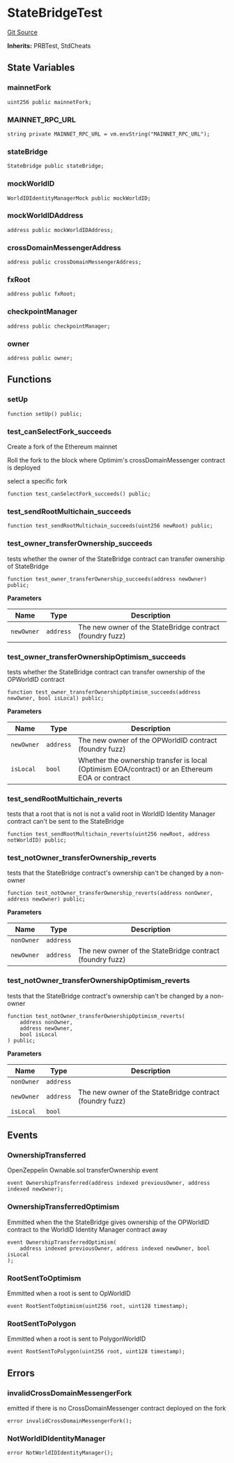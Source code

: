# StateBridgeTest

[Git Source](https://github.com/worldcoin/world-id-state-bridge/blob/5310dfa83169d2ad2a0eac7fa77c5c40fc5823d0/src/test/StateBridge.t.sol)

**Inherits:** PRBTest, StdCheats

## State Variables

### mainnetFork

```solidity
uint256 public mainnetFork;
```

### MAINNET_RPC_URL

```solidity
string private MAINNET_RPC_URL = vm.envString("MAINNET_RPC_URL");
```

### stateBridge

```solidity
StateBridge public stateBridge;
```

### mockWorldID

```solidity
WorldIDIdentityManagerMock public mockWorldID;
```

### mockWorldIDAddress

```solidity
address public mockWorldIDAddress;
```

### crossDomainMessengerAddress

```solidity
address public crossDomainMessengerAddress;
```

### fxRoot

```solidity
address public fxRoot;
```

### checkpointManager

```solidity
address public checkpointManager;
```

### owner

```solidity
address public owner;
```

## Functions

### setUp

```solidity
function setUp() public;
```

### test_canSelectFork_succeeds

Create a fork of the Ethereum mainnet

Roll the fork to the block where Optimim's crossDomainMessenger contract is deployed

select a specific fork

```solidity
function test_canSelectFork_succeeds() public;
```

### test_sendRootMultichain_succeeds

```solidity
function test_sendRootMultichain_succeeds(uint256 newRoot) public;
```

### test_owner_transferOwnership_succeeds

tests whether the owner of the StateBridge contract can transfer ownership of StateBridge

```solidity
function test_owner_transferOwnership_succeeds(address newOwner) public;
```

**Parameters**

| Name       | Type      | Description                                              |
| ---------- | --------- | -------------------------------------------------------- |
| `newOwner` | `address` | The new owner of the StateBridge contract (foundry fuzz) |

### test_owner_transferOwnershipOptimism_succeeds

tests whether the StateBridge contract can transfer ownership of the OPWorldID contract

```solidity
function test_owner_transferOwnershipOptimism_succeeds(address newOwner, bool isLocal) public;
```

**Parameters**

| Name       | Type      | Description                                                                                    |
| ---------- | --------- | ---------------------------------------------------------------------------------------------- |
| `newOwner` | `address` | The new owner of the OPWorldID contract (foundry fuzz)                                         |
| `isLocal`  | `bool`    | Whether the ownership transfer is local (Optimism EOA/contract) or an Ethereum EOA or contract |

### test_sendRootMultichain_reverts

tests that a root that is not is not a valid root in WorldID Identity Manager contract can't be sent to the StateBridge

```solidity
function test_sendRootMultichain_reverts(uint256 newRoot, address notWorldID) public;
```

### test_notOwner_transferOwnership_reverts

tests that the StateBridge contract's ownership can't be changed by a non-owner

```solidity
function test_notOwner_transferOwnership_reverts(address nonOwner, address newOwner) public;
```

**Parameters**

| Name       | Type      | Description                                              |
| ---------- | --------- | -------------------------------------------------------- |
| `nonOwner` | `address` |                                                          |
| `newOwner` | `address` | The new owner of the StateBridge contract (foundry fuzz) |

### test_notOwner_transferOwnershipOptimism_reverts

tests that the StateBridge contract's ownership can't be changed by a non-owner

```solidity
function test_notOwner_transferOwnershipOptimism_reverts(
    address nonOwner,
    address newOwner,
    bool isLocal
) public;
```

**Parameters**

| Name       | Type      | Description                                              |
| ---------- | --------- | -------------------------------------------------------- |
| `nonOwner` | `address` |                                                          |
| `newOwner` | `address` | The new owner of the StateBridge contract (foundry fuzz) |
| `isLocal`  | `bool`    |                                                          |

## Events

### OwnershipTransferred

OpenZeppelin Ownable.sol transferOwnership event

```solidity
event OwnershipTransferred(address indexed previousOwner, address indexed newOwner);
```

### OwnershipTransferredOptimism

Emmitted when the the StateBridge gives ownership of the OPWorldID contract to the WorldID Identity Manager contract
away

```solidity
event OwnershipTransferredOptimism(
    address indexed previousOwner, address indexed newOwner, bool isLocal
);
```

### RootSentToOptimism

Emmitted when a root is sent to OpWorldID

```solidity
event RootSentToOptimism(uint256 root, uint128 timestamp);
```

### RootSentToPolygon

Emmitted when a root is sent to PolygonWorldID

```solidity
event RootSentToPolygon(uint256 root, uint128 timestamp);
```

## Errors

### invalidCrossDomainMessengerFork

emitted if there is no CrossDomainMessenger contract deployed on the fork

```solidity
error invalidCrossDomainMessengerFork();
```

### NotWorldIDIdentityManager

```solidity
error NotWorldIDIdentityManager();
```
